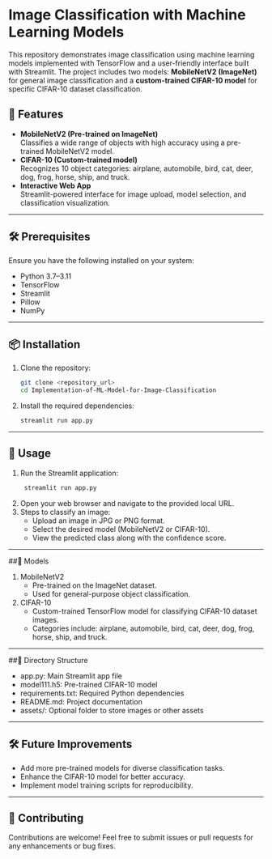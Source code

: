 # Image Classification with Machine Learning Models

This repository demonstrates image classification using machine learning models implemented with TensorFlow and a user-friendly interface built with Streamlit. The project includes two models: **MobileNetV2 (ImageNet)** for general image classification and a **custom-trained CIFAR-10 model** for specific CIFAR-10 dataset classification.

## 🚀 Features

- **MobileNetV2 (Pre-trained on ImageNet)**  
  Classifies a wide range of objects with high accuracy using a pre-trained MobileNetV2 model.  
- **CIFAR-10 (Custom-trained model)**  
  Recognizes 10 object categories: airplane, automobile, bird, cat, deer, dog, frog, horse, ship, and truck.  
- **Interactive Web App**  
  Streamlit-powered interface for image upload, model selection, and classification visualization.  

---

## 🛠 Prerequisites

Ensure you have the following installed on your system:
- Python 3.7–3.11
- TensorFlow
- Streamlit
- Pillow
- NumPy

---

## 📦 Installation

1. Clone the repository:
   ```bash
   git clone <repository_url>
   cd Implementation-of-ML-Model-for-Image-Classification
   ```
2. Install the required dependencies:
   ```bash
   streamlit run app.py
   ```

---
## 🚀 Usage

1. Run the Streamlit application:
   ```bash
    streamlit run app.py
   ```
2. Open your web browser and navigate to the provided local URL.
3. Steps to classify an image:
   - Upload an image in JPG or PNG format.
   - Select the desired model (MobileNetV2 or CIFAR-10).
   - View the predicted class along with the confidence score.

---

##🧠 Models
1. MobileNetV2
    - Pre-trained on the ImageNet dataset.
    - Used for general-purpose object classification.
2. CIFAR-10
   - Custom-trained TensorFlow model for classifying CIFAR-10 dataset images.
   - Categories include: airplane, automobile, bird, cat, deer, dog, frog, horse, ship, and truck.

---
  ##📂 Directory Structure
   - app.py: Main Streamlit app file
   - model111.h5: Pre-trained CIFAR-10 model
   - requirements.txt: Required Python dependencies
   - README.md: Project documentation
   - assets/: Optional folder to store images or other assets

---
  ## 🛠 Future Improvements
   - Add more pre-trained models for diverse classification tasks.
   - Enhance the CIFAR-10 model for better accuracy.
   - Implement model training scripts for reproducibility.

---
  ## 🤝 Contributing

  Contributions are welcome! Feel free to submit issues or pull requests for any enhancements or bug fixes.
  


